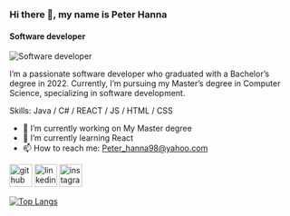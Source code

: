 ### Hi there 👋, my name is Peter Hanna
#### Software developer 
![Software developer ](https://media.licdn.com/dms/image/D5616AQE5cKi_XEKRuw/profile-displaybackgroundimage-shrink_350_1400/0/1672853515202?e=1699488000&v=beta&t=miW9bgHmYbSzbpnaN9lT5PnAVMEwnvwmHPk_YbIZKdQ)

I’m a passionate software developer who graduated with a Bachelor’s degree in 2022. Currently, I’m pursuing my Master’s degree in Computer Science, specializing in software development.

Skills: Java / C# / REACT / JS / HTML / CSS

- 🔭 I’m currently working on My Master degree 
- 🌱 I’m currently learning React 
- 📫 How to reach me: Peter_hanna98@yahoo.com 


[<img src='https://cdn.jsdelivr.net/npm/simple-icons@3.0.1/icons/github.svg' alt='github' height='40'>](https://github.com/https://github.com/peterhanna98)  [<img src='https://cdn.jsdelivr.net/npm/simple-icons@3.0.1/icons/linkedin.svg' alt='linkedin' height='40'>](https://www.linkedin.com/in/https://www.linkedin.com/in/peterhanna98//)  [<img src='https://cdn.jsdelivr.net/npm/simple-icons@3.0.1/icons/instagram.svg' alt='instagram' height='40'>](https://www.instagram.com/https://www.instagram.com/ph.software.innovation//)  

[![Top Langs](https://github-readme-stats.vercel.app/api/top-langs/?username=https://github.com/peterhanna98)](https://github.com/anuraghazra/github-readme-stats)


<!--
**peterhanna98/peterhanna98** is a ✨ _special_ ✨ repository because its `README.md` (this file) appears on your GitHub profile.

Here are some ideas to get you started:

- 🔭 I’m currently working on ...
- 🌱 I’m currently learning ...
- 👯 I’m looking to collaborate on ...
- 🤔 I’m looking for help with ...
- 💬 Ask me about ...
- 📫 How to reach me: ...
- 😄 Pronouns: ...
- ⚡ Fun fact: ...
-->
